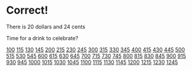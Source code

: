 # Correct!

There is 20 dollars and 24 cents

Time for a drink to celebrate?

[100](incorrect) [115](incorrect) [130](incorrect) [145](incorrect)
[200](incorrect) [215](incorrect) [230](incorrect) [245](incorrect)
[300](incorrect) [315](incorrect) [330](incorrect) [345](incorrect)
[400](incorrect) [415](incorrect) [430](incorrect) [445](incorrect)
[500](incorrect) [515](incorrect) [530](incorrect) [545](incorrect)
[600](incorrect) [615](incorrect) [630](incorrect) [645](incorrect)
[700](incorrect) [715](incorrect) [730](incorrect) [745](incorrect)
[800](incorrect) [815](incorrect) [830](incorrect) [845](incorrect)
[900](incorrect) [915](incorrect) [930](incorrect) [945](incorrect)
[1000](incorrect) [1015](incorrect) [1030](incorrect) [1045](incorrect)
[1100](incorrect) [1115](incorrect) [1130](incorrect) [1145](incorrect)
[1200](incorrect) [1215](incorrect) [1230](incorrect) [1245](incorrect)
